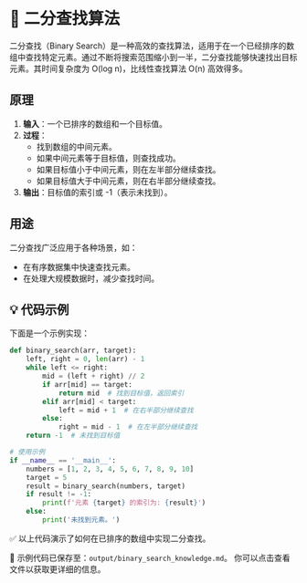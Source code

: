 # 📘 二分查找算法

二分查找（Binary Search）是一种高效的查找算法，适用于在一个已经排序的数组中查找特定元素。通过不断将搜索范围缩小到一半，二分查找能够快速找出目标元素。其时间复杂度为 O(log n)，比线性查找算法 O(n) 高效得多。

## 原理
1. **输入**：一个已排序的数组和一个目标值。
2. **过程**：
   - 找到数组的中间元素。
   - 如果中间元素等于目标值，则查找成功。
   - 如果目标值小于中间元素，则在左半部分继续查找。
   - 如果目标值大于中间元素，则在右半部分继续查找。
3. **输出**：目标值的索引或 -1（表示未找到）。

## 用途
二分查找广泛应用于各种场景，如：
- 在有序数据集中快速查找元素。
- 在处理大规模数据时，减少查找时间。

## 💡 代码示例
下面是一个示例实现：

```python
def binary_search(arr, target):
    left, right = 0, len(arr) - 1
    while left <= right:
        mid = (left + right) // 2
        if arr[mid] == target:
            return mid  # 找到目标值，返回索引
        elif arr[mid] < target:
            left = mid + 1  # 在右半部分继续查找
        else:
            right = mid - 1  # 在左半部分继续查找
    return -1  # 未找到目标值

# 使用示例
if __name__ == '__main__':
    numbers = [1, 2, 3, 4, 5, 6, 7, 8, 9, 10]
    target = 5
    result = binary_search(numbers, target)
    if result != -1:
        print(f'元素 {target} 的索引为: {result}')
    else:
        print('未找到元素。')
```

✅ 以上代码演示了如何在已排序的数组中实现二分查找。

📁 示例代码已保存至：`output/binary_search_knowledge.md`。
你可以点击查看文件以获取更详细的信息。